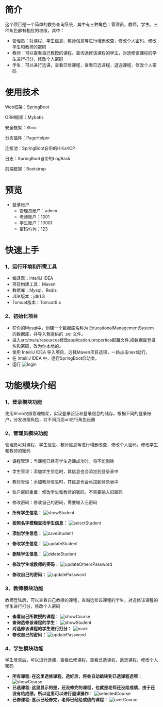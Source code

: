 # 简介
这个项目是一个简单的教务查询系统，其中有三种角色：管理员，教师，学生。三种角色都有相应的权限，其中：  
* 管理员：对课程、学生信息、教师信息等进行增删改查，修改个人密码，修改学生和教师的密码
* 教师：可以查看自己教授的课程，查询选修该课程的学生，对选修该课程的学生进行打分，修改个人密码
* 学生：可以进行选课，查看已修课程，查看已选课程，退选课程，修改个人密码

# 使用技术
Web框架：SpringBoot

ORM框架：Mybatis

安全框架：Shiro

分页插件：PageHelper

连接池：SpringBoot自带的HiKariCP

日志：SpringBoot自带的LogBack

前端框架：Bootstrap


# 预览
* 登录账户
  * 管理员账户：admin
  * 老师账户：1001
  * 学生账户：10001
  * 密码均为：123

# 快速上手
### 1、运行环境和所需工具
* 编译器：IntelliJ IDEA
* 项目构建工具：Maven
* 数据库：Mysql、Redis
* JDK版本：jdk1.8
* Tomcat版本：Tomcat8.x


### 2、初始化项目
* 在你的Mysql中，创建一个数据库名称为 EducationalManagementSystem 的数据库，并导入我提供的 .sql 文件。
* 进入src/main/resources修改application.properties配置文件,把数据库登录名和密码，改为你本地的。
* 使用 IntelliJ IDEA 导入项目，选择Maven项目选项，一路点击next就行。
* 在 IntelliJ IDEA 中，运行SpringBoot启动类。
* 运行
![login](png/login.png)


# 功能模块介绍
### 1、登录模块功能
使用Shiro权限管理框架，实现登录验证和登录信息的储存，根据不同的登录账户，分发权限角色，对不同页面url进行角色设置
### 2、管理员模块功能
管理员可对课程、学生信息、教师信息等进行增删改查，修改个人密码，修改学生和教师的密码
* 课程管理：当课程已经有学生选课成功时，将不能删除
* 学生管理：添加学生信息时，其信息也会添加到登录表中
* 教师管理：添加教师信息时，其信息也会添加到登录表中
* 账户密码重置：修改学生和教师的密码，不需要输入旧密码
* 修改密码：修改自己的密码，需要输入旧密码

* **所有学生信息：**
![showStudent](png/admin/showStudent.png)
* **按照名字模糊查找学生信息：**
![selectStudent](png/admin/selectStudent.png)
* **添加学生信息：**
![saveStudent](png/admin/saveStudent.png)
* **修改学生信息：**
![updateStudent](png/admin/updateStudent.png)
* **删除学生信息：**
![deleteStudent](png/admin/deleteStudent.png)
* **修改学生或教师的密码：**
![updateOthersPassword](png/admin/updateOthersPassword.png)
* **修改自己的密码：**
![updatePassword](png/admin/updatePassword.png)

### 3、教师模块功能
教师登陆后，可以查看自己教授的课程，查询选修该课程的学生，对选修该课程的学生进行打分，修改个人密码
* **查看自己所教授的课程：**
![showCourse](png/teacher/showCourse.png)
* **查询选修该课程的学生：**
![showStudent](png/teacher/showStudent.png)
* **对选修该课程的学生进行打分：**
![mark](png/teacher/mark.png)
* **修改自己的密码：**
![updatePassword](png/teacher/updatePassword.png)

### 4、学生模块功能
学生登录后，可以进行选课，查看已修课程，查看已选课程，退选课程，修改个人密码
* **所有课程: 在这里选修课程，选好后，将会自动跳转到已选课程选项：**
![showCourse](png/student/showCourse.png)
* **已选课程: 这里显示的是，还没修完的课程，也就是老师还没给成绩，由于还没有给成绩，所以这里可以进行退课操作：**
![selectedCourse](png/student/selectedCourse.png)
* **已修课程: 显示已经修完，老师已经给成绩的课程：**
![overCourse](png/student/overCourse.png)
